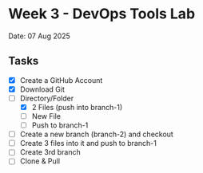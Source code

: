 # Week 3 - DevOps Tools Lab

Date: 07 Aug 2025

## Tasks

- [x] Create a GitHub Account
- [x] Download Git
- [ ] Directory/Folder
  - [x] 2 Files (push into branch-1)
  - [ ] New File
  - [ ] Push to branch-1
- [ ] Create a new branch (branch-2) and checkout
- [ ] Create 3 files into it and push to branch-1
- [ ] Create 3rd branch
- [ ] Clone & Pull
